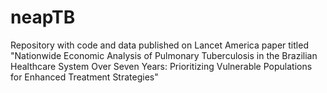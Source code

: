# neapTB
Repository with code and data published on Lancet America paper titled "Nationwide Economic Analysis of Pulmonary Tuberculosis in the Brazilian Healthcare System Over Seven Years: Prioritizing Vulnerable Populations for Enhanced Treatment Strategies"
